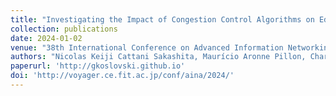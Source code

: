 ```yaml
---
title: "Investigating the Impact of Congestion Control Algorithms on Edge-Cloud Continuum"
collection: publications
date: 2024-01-02
venue: "38th International Conference on Advanced Information Networking and Applications (AINA)"
authors: "Nicolas Keiji Cattani Sakashita, Maurício Aronne Pillon, Charles Christian Miers, Guilherme Piêgas Koslovski"
paperurl: 'http://gkoslovski.github.io'
doi: 'http://voyager.ce.fit.ac.jp/conf/aina/2024/'
---
```

